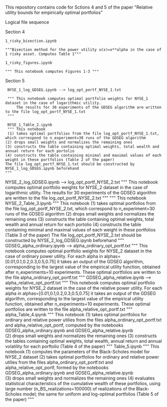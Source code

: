 This repository contains code for Sctions 4 and 5 of the paper "Relative utility bounds for empirically optimal portfolios"

Logical file sequence

Section 4

    1_risky_bisection.ipynb
  
    """Bisection method for the power utility u(x)=x**alpha in the case of 1 risky asset. Computes Table 1"""
    
    1_risky_figures.ipynb
    
    """ This notebook computes Figures 1-3 """
    
Section 5

     NYSE_1_log_GDSEG.ipynb --> log_opt_portf_NYSE_1.txt
     
     """ This notebook computes optimal portfolio weights for NYSE_1 dataset in the case of logarithmic utility.     
         The results for 30 experiments of the GDSEG algorithm are written to the file log_opt_portf_NYSE_1.txt
     """ 
     
     NYSE_1_Table_2.ipynb 
     """ This notebook 
     (1) takes optimal portfolios from the file log_opt_portf_NYSE_1.txt, which correspond to n_experiment=30 runs of the GDSEG algorithm 
    (2) drops small weights and normalizes the remaining ones
    (3) constructs the table containing optimal weights, total wealth and annual return for each portolio
    (4) constructs the table containing minimal and maximal values of each weight in these portfolios (Table 2 of the paper)
    The file log_opt_portf_NYSE_1.txt should be constructed by NYSE_1_log_GDSEG.ipynb beforehand
    """
    
 NYSE_2_log_GDSEG.ipynb --> log_opt_portf_NYSE_2.txt
  """ This notebook computes optimal portfolio weights for NYSE_2 dataset in the case of logarithmic utility.
  The results for 30 experiments of the GDSEG algorithm are written to the file log_opt_portf_NYSE_2.txt
  """
  """ This notebook 
 NYSE_2_Table_3.ipynb
  """ This notebook 
  (1) takes optimal portfolios from the file log_opt_portf_NYSE_2.txt, which correspond to n_experiment=30 runs of the GDSEG algorithm 
  (2) drops small weights and normalizes the remaining ones
  (3) constructs the table containing optimal weights, total wealth and annual return for each portolio
  (4) constructs the table containing minimal and maximal values of each weight in these portfolios (Table 3 of the paper)
  The file log_opt_portf_NYSE_2.txt should be constructed by NYSE_2_log_GDSEG.ipynb beforehand
  """
 GDSEG_alpha_ordinary.ipynb --> alpha_ordinary_opt_portf.txt
  """ This notebook computes optimal portfolio weights for NYSE_2 dataset in the case of ordinary power utility.
  For each alpha in alphas=[0.01,0.1,0.2,0.3,0.5,0.75] it takes an output of the GDSEG algorithm, corresponding to the largest value of the empirical utility function, obtained after n_experiments=10 experiments. 
  These optimal portfolios are written to the file alpha_ordinary_opt_portf.txt
  """
 GDSEG_alpha_relative.ipynb --> alpha_relative_opt_portf.txt
  """ This notebook computes optimal portfolio weights for NYSE_2 dataset in the case of the relative power utility.
  For each alpha in alphas=[0.01,0.1,0.2,0.3,0.5,0.75] it takes an output of the GDSEG algorithm, corresponding to the largest value of the empirical utility function, obtained after n_experiments=10 experiments. 
  These optimal portfolios are written to the file alpha_relative_opt_portf.txt
  """
 alpha_Table_4.ipynb
  """ This notebook 
  (1) takes optimal portfolios for ordinary and relative power utilies from the files alpha_ordinary_opt_portf.txt and alpha_relative_opt_portf, computed by the notebooks GDSEG_alpha_ordinary.ipynb and GDSEG_alpha_relative.ipynb  
  (2) drops small weights and normalizes the remaining ones
  (3) constructs the tables containing optimal weights, total wealth, annual return and annual volatility for each porftolio (Table 4 of the paper)
  """
 Table_5.ipynb
  """ This notebook 
  (1) computes the parameters of the Black-Scholes model for NYSE_2 dataset
  (2) takes optimal portfolios for ordinary and relative power utilies from the files alpha_ordinary_opt_portf.txt and alpha_relative_opt_portf, 
  formed by the notebooks GDSEG_alpha_ordinary.ipynb and GDSEG_alpha_relative.ipynb  
  (3) drops small weights and normalizes the remaining ones
  (4) evaluates statistical characteristics of the cumulative wealth of these portfolios, using large number (n_BS_realizations=100000) of realizations of the Black-Scholes model; 
  the same for uniform and log-optimal portfolios (Table 5 of the paper)
  """
